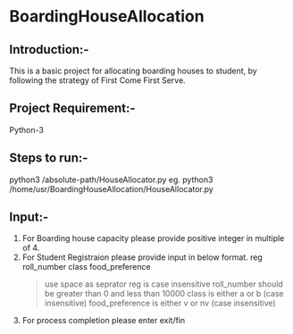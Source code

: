 # BoardingHouseAllocation
## Introduction:-
This is a basic project for allocating boarding houses to student, by following the strategy of First Come First Serve.

## Project Requirement:-
Python-3

## Steps to run:-
python3 /absolute-path/HouseAllocator.py 
eg. python3 /home/usr/BoardingHouseAllocation/HouseAllocator.py

## Input:-
1. For Boarding house capacity please provide positive integer in multiple of 4.
2. For Student Registraion please provide input in below format.
    reg roll_number class food_preference
      > use space as seprator
      > reg is case insensitive
      > roll_number should be greater than 0 and less than 10000
      > class is either a or b (case insensitive)
      > food_preference is either v or nv (case insensitive)
3. For process completion please enter exit/fin 
